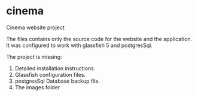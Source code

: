 # cinema
Cinema website project

The files contains only the source code for the website and the application.
It was configured to work with glassfish 5 and postgresSql.

The project is missing:
1. Detailed installation instructions.
2. Glassfish configuration files.
3. postgresSql Database backup file.
4. The images folder
